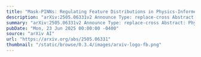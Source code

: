 ```yaml
---
title: "Mask-PINNs: Regulating Feature Distributions in Physics-Informed Neural Networks"
description: "arXiv:2505.06331v2 Announce Type: replace-cross Abstract: Physics-Informed Neural Networks (PINNs) have emerged as a powerful framework for solving partial differential equations (PDEs) by embedding physical laws directly into the loss function. However, effective training of PINNs remains challenging due to internal covariate shift, which destabilizes feature distributions and impairs model expressiveness. While normalization techniques like Batch Normalization and Layer Normalization are standard remedies in deep learning, they disrupt the pointwise input-output mappings critical to preserving the physical consistency in PINNs. In this work, we introduce Mask-PINNs, a novel architecture that regulates internal feature distributions through a smooth, learnable mask function applied pointwise across hidden layers. Unlike conventional normalization methods, the proposed mask function preserves the deterministic nature of input-output relationships while suppressing activation drift and saturation. Theoretically, we demonstrate that Mask-PINNs control feature spread near initialization by attenuating gradient variance growth through a tailored modulation mechanism. Empirically, we validate the method on multiple PDE benchmarks across diverse activation functions. Our results show consistent improvements in prediction accuracy, convergence stability, and robustness, with relative L2 errors reduced by up to two orders of magnitude over baseline models. Furthermore, we demonstrate that Mask-PINNs enable the effective use of wider networks, overcoming a key limitation in existing PINN frameworks."
summary: "arXiv:2505.06331v2 Announce Type: replace-cross Abstract: Physics-Informed Neural Networks (PINNs) have emerged as a powerful framework for solving partial differential equations (PDEs) by embedding physical laws directly into the loss function. However, effective training of PINNs remains challenging due to internal covariate shift, which destabilizes feature distributions and impairs model expressiveness. While normalization techniques like Batch Normalization and Layer Normalization are standard remedies in deep learning, they disrupt the pointwise input-output mappings critical to preserving the physical consistency in PINNs. In this work, we introduce Mask-PINNs, a novel architecture that regulates internal feature distributions through a smooth, learnable mask function applied pointwise across hidden layers. Unlike conventional normalization methods, the proposed mask function preserves the deterministic nature of input-output relationships while suppressing activation drift and saturation. Theoretically, we demonstrate that Mask-PINNs control feature spread near initialization by attenuating gradient variance growth through a tailored modulation mechanism. Empirically, we validate the method on multiple PDE benchmarks across diverse activation functions. Our results show consistent improvements in prediction accuracy, convergence stability, and robustness, with relative L2 errors reduced by up to two orders of magnitude over baseline models. Furthermore, we demonstrate that Mask-PINNs enable the effective use of wider networks, overcoming a key limitation in existing PINN frameworks."
pubDate: "Mon, 23 Jun 2025 00:00:00 -0400"
source: "arXiv AI"
url: "https://arxiv.org/abs/2505.06331"
thumbnail: "/static/browse/0.3.4/images/arxiv-logo-fb.png"
---
```


